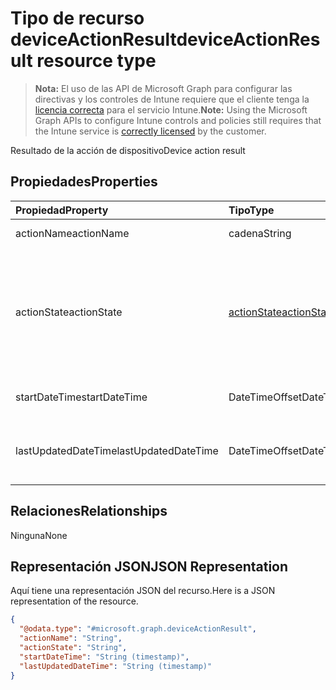 # <a name="deviceactionresult-resource-type"></a><span data-ttu-id="6769b-101">Tipo de recurso deviceActionResult</span><span class="sxs-lookup"><span data-stu-id="6769b-101">deviceActionResult resource type</span></span>

> <span data-ttu-id="6769b-102">**Nota:** El uso de las API de Microsoft Graph para configurar las directivas y los controles de Intune requiere que el cliente tenga la [licencia correcta](https://go.microsoft.com/fwlink/?linkid=839381) para el servicio Intune.</span><span class="sxs-lookup"><span data-stu-id="6769b-102">**Note:** Using the Microsoft Graph APIs to configure Intune controls and policies still requires that the Intune service is [correctly licensed](https://go.microsoft.com/fwlink/?linkid=839381) by the customer.</span></span>

<span data-ttu-id="6769b-103">Resultado de la acción de dispositivo</span><span class="sxs-lookup"><span data-stu-id="6769b-103">Device action result</span></span>
## <a name="properties"></a><span data-ttu-id="6769b-104">Propiedades</span><span class="sxs-lookup"><span data-stu-id="6769b-104">Properties</span></span>
|<span data-ttu-id="6769b-105">Propiedad</span><span class="sxs-lookup"><span data-stu-id="6769b-105">Property</span></span>|<span data-ttu-id="6769b-106">Tipo</span><span class="sxs-lookup"><span data-stu-id="6769b-106">Type</span></span>|<span data-ttu-id="6769b-107">Descripción</span><span class="sxs-lookup"><span data-stu-id="6769b-107">Description</span></span>|
|:---|:---|:---|
|<span data-ttu-id="6769b-108">actionName</span><span class="sxs-lookup"><span data-stu-id="6769b-108">actionName</span></span>|<span data-ttu-id="6769b-109">cadena</span><span class="sxs-lookup"><span data-stu-id="6769b-109">String</span></span>|<span data-ttu-id="6769b-110">Nombre de acción</span><span class="sxs-lookup"><span data-stu-id="6769b-110">Action name</span></span>|
|<span data-ttu-id="6769b-111">actionState</span><span class="sxs-lookup"><span data-stu-id="6769b-111">actionState</span></span>|[<span data-ttu-id="6769b-112">actionState</span><span class="sxs-lookup"><span data-stu-id="6769b-112">actionState</span></span>](../resources/intune_devices_actionstate.md)|<span data-ttu-id="6769b-p101">Estado de la acción. Los valores posibles son: `none`, `pending`, `canceled`, `active`, `done`, `failed` y `notSupported`.</span><span class="sxs-lookup"><span data-stu-id="6769b-p101">State of the action Possible values are: `none`, `pending`, `canceled`, `active`, `done`, `failed`, `notSupported`.</span></span>|
|<span data-ttu-id="6769b-115">startDateTime</span><span class="sxs-lookup"><span data-stu-id="6769b-115">startDateTime</span></span>|<span data-ttu-id="6769b-116">DateTimeOffset</span><span class="sxs-lookup"><span data-stu-id="6769b-116">DateTimeOffset</span></span>|<span data-ttu-id="6769b-117">Hora a la que se inició la acción</span><span class="sxs-lookup"><span data-stu-id="6769b-117">Time the action was initiated</span></span>|
|<span data-ttu-id="6769b-118">lastUpdatedDateTime</span><span class="sxs-lookup"><span data-stu-id="6769b-118">lastUpdatedDateTime</span></span>|<span data-ttu-id="6769b-119">DateTimeOffset</span><span class="sxs-lookup"><span data-stu-id="6769b-119">DateTimeOffset</span></span>|<span data-ttu-id="6769b-120">Hora en la que se actualizó por última vez el estado de la acción</span><span class="sxs-lookup"><span data-stu-id="6769b-120">Time the action state was last updated</span></span>|

## <a name="relationships"></a><span data-ttu-id="6769b-121">Relaciones</span><span class="sxs-lookup"><span data-stu-id="6769b-121">Relationships</span></span>
<span data-ttu-id="6769b-122">Ninguna</span><span class="sxs-lookup"><span data-stu-id="6769b-122">None</span></span>
## <a name="json-representation"></a><span data-ttu-id="6769b-123">Representación JSON</span><span class="sxs-lookup"><span data-stu-id="6769b-123">JSON Representation</span></span>
<span data-ttu-id="6769b-124">Aquí tiene una representación JSON del recurso.</span><span class="sxs-lookup"><span data-stu-id="6769b-124">Here is a JSON representation of the resource.</span></span>
<!--{
  "blockType": "resource",
  "@odata.type": "microsoft.graph.deviceActionResult"
}-->
``` json
{
  "@odata.type": "#microsoft.graph.deviceActionResult",
  "actionName": "String",
  "actionState": "String",
  "startDateTime": "String (timestamp)",
  "lastUpdatedDateTime": "String (timestamp)"
}
```








